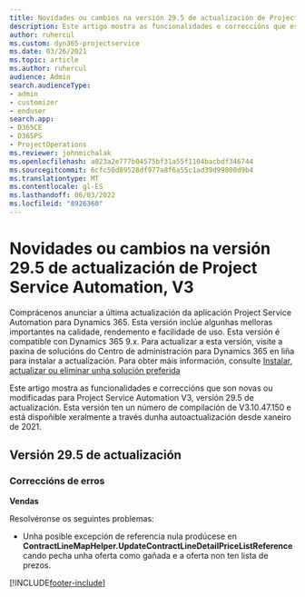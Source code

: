 ```yaml
---
title: Novidades ou cambios na versión 29.5 de actualización de Project Service Automation, Corrección, V3
description: Este artigo mostra as funcionalidades e correccións que están dispoñibles en Project Service Automation, versión 29.5 de actualización, corrección, V3.
author: ruhercul
ms.custom: dyn365-projectservice
ms.date: 03/26/2021
ms.topic: article
ms.author: ruhercul
audience: Admin
search.audienceType:
- admin
- customizer
- enduser
search.app:
- D365CE
- D365PS
- ProjectOperations
ms.reviewer: johnmichalak
ms.openlocfilehash: a023a2e777b04575bf31a55f1104bacbdf346744
ms.sourcegitcommit: 6cfc50d89528df977a8f6a55c1ad39d99800d9b4
ms.translationtype: MT
ms.contentlocale: gl-ES
ms.lasthandoff: 06/03/2022
ms.locfileid: "8926360"
---
```

# <a name="whats-new-or-changed-in-project-service-automation-update-release-295-v3"></a>Novidades ou cambios na versión 29.5 de actualización de Project Service Automation, V3

Comprácenos anunciar a última actualización da aplicación Project Service Automation para Dynamics 365. Esta versión inclúe algunhas melloras importantes na calidade, rendemento e facilidade de uso. Esta versión é compatible con Dynamics 365 9.x. Para actualizar a esta versión, visite a paxina de solucións do Centro de administración para Dynamics 365 en liña para instalar a actualización. Para obter máis información, consulte [Instalar, actualizar ou eliminar unha solución preferida](/power-platform/admin/install-remove-preferred-solution)

Este artigo mostra as funcionalidades e correccións que son novas ou modificadas para Project Service Automation V3, versión 29.5 de actualización. Esta versión ten un número de compilación de V3.10.47.150 e está dispoñible xeralmente a través dunha autoactualización desde xaneiro de 2021.

## <a name="update-release-295"></a>Versión 29.5 de actualización

### <a name="bug-fixes"></a>Correccións de erros


**Vendas**

Resolvéronse os seguintes problemas:

- Unha posible excepción de referencia nula prodúcese en **ContractLineMapHelper.UpdateContractLineDetailPriceListReference** cando pecha unha oferta como gañada e a oferta non ten lista de prezos.


[!INCLUDE[footer-include](../includes/footer-banner.md)]
